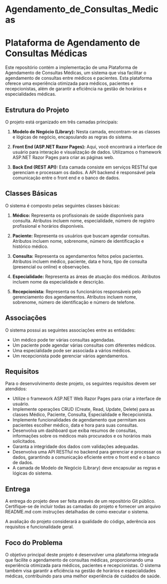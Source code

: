 # Agendamento_de_Consultas_Medicas
 
# Plataforma de Agendamento de Consultas Médicas

Este repositório contém a implementação de uma Plataforma de Agendamento de Consultas Médicas, um sistema que visa facilitar o agendamento de consultas entre médicos e pacientes. Esta plataforma oferece uma experiência otimizada para médicos, pacientes e recepcionistas, além de garantir a eficiência na gestão de horários e especialidades médicas.

## Estrutura do Projeto

O projeto está organizado em três camadas principais:

1. **Modelo de Negócio (Library):** Nesta camada, encontram-se as classes e lógicas de negócio, encapsulando as regras do sistema.

2. **Front End (ASP.NET Razor Pages):** Aqui, você encontrará a interface de usuário para interação e visualização de dados. Utilizamos o framework ASP.NET Razor Pages para criar as páginas web.

3. **Back End (REST API):** Esta camada consiste em serviços RESTful que gerenciam e processam os dados. A API backend é responsável pela comunicação entre o front end e o banco de dados.

## Classes Básicas

O sistema é composto pelas seguintes classes básicas:

1. **Médico:** Representa os profissionais de saúde disponíveis para consulta. Atributos incluem nome, especialidade, número de registro profissional e horários disponíveis.

2. **Paciente:** Representa os usuários que buscam agendar consultas. Atributos incluem nome, sobrenome, número de identificação e histórico médico.

3. **Consulta:** Representa os agendamentos feitos pelos pacientes. Atributos incluem médico, paciente, data e hora, tipo de consulta (presencial ou online) e observações.

4. **Especialidade:** Representa as áreas de atuação dos médicos. Atributos incluem nome da especialidade e descrição.

5. **Recepcionista:** Representa os funcionários responsáveis pelo gerenciamento dos agendamentos. Atributos incluem nome, sobrenome, número de identificação e número de telefone.

## Associações

O sistema possui as seguintes associações entre as entidades:

- Um médico pode ter várias consultas agendadas.
- Um paciente pode agendar várias consultas com diferentes médicos.
- Uma especialidade pode ser associada a vários médicos.
- Um recepcionista pode gerenciar vários agendamentos.

## Requisitos

Para o desenvolvimento deste projeto, os seguintes requisitos devem ser atendidos:

- Utilize o framework ASP.NET Web Razor Pages para criar a interface de usuário.
- Implemente operações CRUD (Create, Read, Update, Delete) para as classes Médico, Paciente, Consulta, Especialidade e Recepcionista.
- Implemente funcionalidades de agendamento que permitam aos pacientes escolher médico, data e hora para suas consultas.
- Desenvolva um dashboard que exiba resumos de consultas, informações sobre os médicos mais procurados e os horários mais solicitados.
- Garanta a integridade dos dados com validações adequadas.
- Desenvolva uma API RESTful no backend para gerenciar e processar os dados, garantindo a comunicação eficiente entre o front end e o banco de dados.
- A camada de Modelo de Negócio (Library) deve encapsular as regras e lógicas do sistema.

## Entrega

A entrega do projeto deve ser feita através de um repositório Git público. Certifique-se de incluir todas as camadas do projeto e fornecer um arquivo README.md com instruções detalhadas de como executar o sistema.

A avaliação do projeto considerará a qualidade do código, aderência aos requisitos e funcionalidade geral.

## Foco do Problema

O objetivo principal deste projeto é desenvolver uma plataforma integrada que facilite o agendamento de consultas médicas, proporcionando uma experiência otimizada para médicos, pacientes e recepcionistas. O sistema também visa garantir a eficiência na gestão de horários e especialidades médicas, contribuindo para uma melhor experiência de cuidados de saúde.

